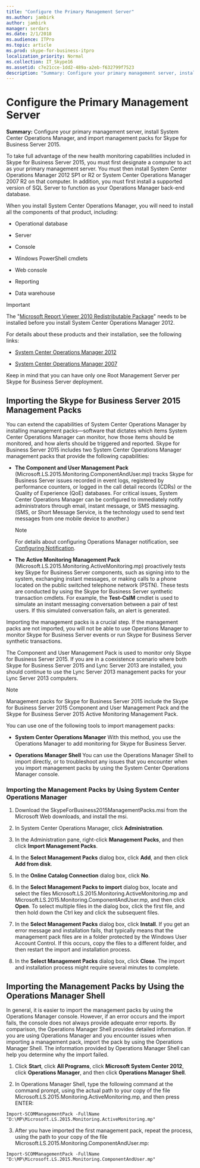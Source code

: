 ```yaml
---
title: "Configure the Primary Management Server"
ms.author: jambirk
author: jambirk
manager: serdars
ms.date: 2/1/2018
ms.audience: ITPro
ms.topic: article
ms.prod: skype-for-business-itpro
localization_priority: Normal
ms.collection: IT_Skype16
ms.assetid: c7e21cce-1dd2-489a-a2eb-f632799f7523
description: "Summary: Configure your primary management server, install System Center Operations Manager, and import management packs for Skype for Business Server 2015."
---
```


# Configure the Primary Management Server
 
**Summary:** Configure your primary management server, install System Center Operations Manager, and import management packs for Skype for Business Server 2015.
  
To take full advantage of the new health monitoring capabilities included in Skype for Business Server 2015, you must first designate a computer to act as your primary management server. You must then install System Center Operations Manager 2012 SP1 or R2 or System Center Operations Manager 2007 R2 on that computer. In addition, you must first install a supported version of SQL Server to function as your Operations Manager back-end database.
  
When you install System Center Operations Manager, you will need to install all the components of that product, including:
  
- Operational database
    
- Server
    
- Console
    
- Windows PowerShell cmdlets
    
- Web console
    
- Reporting
    
- Data warehouse
    
> [!IMPORTANT]
> The "[Microsoft Report Viewer 2010 Redistributable Package](https://www.microsoft.com/en-us/download/details.aspx?id=6442)" needs to be installed before you install System Center Operations Manager 2012. 
  
For details about these products and their installation, see the following links:
  
- [System Center Operations Manager 2012](https://go.microsoft.com/fwlink/p/?linkid=257527)
    
- [System Center Operations Manager 2007](https://technet.microsoft.com/en-us/library/bb735860.aspx)
    
Keep in mind that you can have only one Root Management Server per Skype for Business Server deployment.
  
## Importing the Skype for Business Server 2015 Management Packs

You can extend the capabilities of System Center Operations Manager by installing management packs—software that dictates which items System Center Operations Manager can monitor, how those items should be monitored, and how alerts should be triggered and reported. Skype for Business Server 2015 includes two System Center Operations Manager management packs that provide the following capabilities:
  
- **The Component and User Management Pack** (Microsoft.LS.2015.Monitoring.ComponentAndUser.mp) tracks Skype for Business Server issues recorded in event logs, registered by performance counters, or logged in the call detail records (CDRs) or the Quality of Experience (QoE) databases. For critical issues, System Center Operations Manager can be configured to immediately notify administrators through email, instant message, or SMS messaging. (SMS, or Short Message Service, is the technology used to send text messages from one mobile device to another.)
    
    > [!NOTE]
    >  For details about configuring Operations Manager notification, see [Configuring Notification](http://go.microsoft.com/fwlink/p/?LinkID=268785&amp;amp;clcid=0x409). 
  
- **The Active Monitoring Management Pack** (Microsoft.LS.2015.Monitoring.ActiveMonitoring.mp) proactively tests key Skype for Business Server components, such as signing into to the system, exchanging instant messages, or making calls to a phone located on the public switched telephone network (PSTN). These tests are conducted by using the Skype for Business Server synthetic transaction cmdlets. For example, the **Test-CsIM** cmdlet is used to simulate an instant messaging conversation between a pair of test users. If this simulated conversation fails, an alert is generated.
    
Importing the management packs is a crucial step. If the management packs are not imported, you will not be able to use Operations Manager to monitor Skype for Business Server events or run Skype for Business Server synthetic transactions. 
  
The Component and User Management Pack is used to monitor only Skype for Business Server 2015. If you are in a coexistence scenario where both Skype for Business Server 2015 and Lync Server 2013 are installed, you should continue to use the Lync Server 2013 management packs for your Lync Server 2013 computers.
  
> [!NOTE]
> Management packs for Skype for Business Server 2015 include the Skype for Business Server 2015 Component and User Management Pack and the Skype for Business Server 2015 Active Monitoring Management Pack. 
  
You can use one of the following tools to import management packs:
  
- **System Center Operations Manager** With this method, you use the Operations Manager to add monitoring for Skype for Business Server.
    
- **Operations Manager Shell** You can use the Operations Manager Shell to import directly, or to troubleshoot any issues that you encounter when you import management packs by using the System Center Operations Manager console.
    
### Importing the Management Packs by Using System Center Operations Manager

1. Download the SkypeForBusiness2015ManagementPacks.msi from the Microsoft Web downloads, and install the msi.
    
2. In System Center Operations Manager, click **Administration**.
    
3. In the Administration pane, right-click **Management Packs**, and then click **Import Management Packs**.
    
4. In the **Select Management Packs** dialog box, click **Add**, and then click **Add from disk**.
    
5. In the **Online Catalog Connection** dialog box, click **No**.
    
6. In the **Select Management Packs to import** dialog box, locate and select the files Microsoft.LS.2015.Monitoring.ActiveMonitoring.mp and Microsoft.LS.2015.Monitoring.ComponentAndUser.mp, and then click **Open**. To select multiple files in the dialog box, click the first file, and then hold down the Ctrl key and click the subsequent files.
    
7. In the **Select Management Packs** dialog box, click **Install**. If you get an error message and installation fails, that typically means that the management pack files are in a folder protected by the Windows User Account Control. If this occurs, copy the files to a different folder, and then restart the import and installation process.
    
8. In the **Select Management Packs** dialog box, click **Close**. The import and installation process might require several minutes to complete.
    
## Importing the Management Packs by Using the Operations Manager Shell

In general, it is easier to import the management packs by using the Operations Manager console. However, if an error occurs and the import fails, the console does not always provide adequate error reports. By comparison, the Operations Manager Shell provides detailed information. If you are using Operations Manager and you encounter issues when importing a management pack, import the pack by using the Operations Manager Shell. The information provided by Operations Manager Shell can help you determine why the import failed.
  
1. Click **Start**, click **All Programs**, click **Microsoft System Center 2012**, click **Operations Manager**, and then click **Operations Manager Shell**.
    
2. In Operations Manager Shell, type the following command at the command prompt, using the actual path to your copy of the file Microsoft.LS.2015.Monitoring.ActiveMonitoring.mp, and then press ENTER:
    
  ```
  Import-SCOMManagementPack -FullName "D:\MP\Microsoft.LS.2015.Monitoring.ActiveMonitoring.mp"
  ```

3. After you have imported the first management pack, repeat the process, using the path to your copy of the file Microsoft.LS.2015.Monitoring.ComponentAndUser.mp:
    
  ```
  Import-SCOMManagementPack -FullName "D:\MP\Microsoft.LS.2015.Monitoring.ComponentAndUser.mp"
  ```


